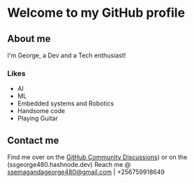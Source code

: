 
# Welcome to my GitHub profile

## About me
I'm George, a Dev and a Tech enthusiast! 

### Likes
* AI
* ML
* Embedded systems and Robotics
* Handsome code
* Playing Guitar

## Contact me
Find me over on the [GitHub Community Discussions](https://github.com/Ssemaganda-George)) or on the (ssgeorge480.hashnode.dev)
Reach me @ ssemagandageorge480@gmail.com | +256759918649

<!---
Ssemaganda-George/Ssemaganda-George is a ✨ special ✨ repository because its `README.md` (this file) appears on your GitHub profile.
You can click the Preview link to take a look at your changes.
--->
